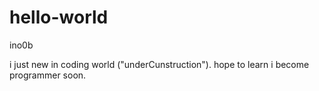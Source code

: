 # hello-world
ino0b

i just new in coding world ("underCunstruction").
hope to learn i become programmer soon.

